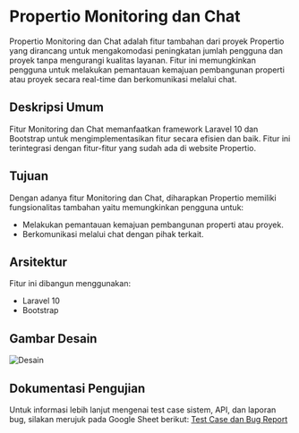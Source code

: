 # Propertio Monitoring dan Chat

Propertio Monitoring dan Chat adalah fitur tambahan dari proyek Propertio yang dirancang untuk mengakomodasi peningkatan jumlah pengguna dan proyek tanpa mengurangi kualitas layanan. Fitur ini memungkinkan pengguna untuk melakukan pemantauan kemajuan pembangunan properti atau proyek secara real-time dan berkomunikasi melalui chat.

## Deskripsi Umum

Fitur Monitoring dan Chat memanfaatkan framework Laravel 10 dan Bootstrap untuk mengimplementasikan fitur secara efisien dan baik. Fitur ini terintegrasi dengan fitur-fitur yang sudah ada di website Propertio.

## Tujuan

Dengan adanya fitur Monitoring dan Chat, diharapkan Propertio memiliki fungsionalitas tambahan yaitu memungkinkan pengguna untuk:
- Melakukan pemantauan kemajuan pembangunan properti atau proyek.
- Berkomunikasi melalui chat dengan pihak terkait.

## Arsitektur

Fitur ini dibangun menggunakan:
- Laravel 10
- Bootstrap

## Gambar Desain

![Desain](https://drive.google.com/file/d/1gzrEYDRrYAqPPccH5D326yCffrk8HgkC/view?usp=sharing)

## Dokumentasi Pengujian

Untuk informasi lebih lanjut mengenai test case sistem, API, dan laporan bug, silakan merujuk pada Google Sheet berikut:
[Test Case dan Bug Report](https://docs.google.com/spreadsheets/d/15Cg2v8W6w3r614hucJJIfYKTGW2l9JgmCI-0_MiC8DQ/edit?gid=105550751#gid=105550751)
